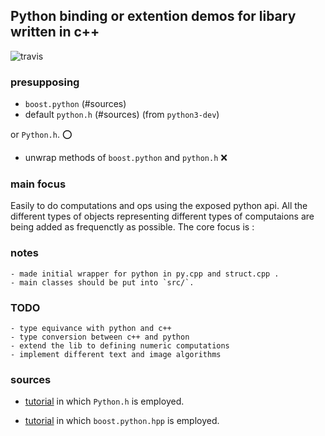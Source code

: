 Python binding or extention demos for libary written in c++
----

![travis](https://travis-ci.org/PatxiofromAlphensign/python-binding.svg?branch=master)

### presupposing

- `boost.python` (#sources)
- default `python.h` (#sources) (from `python3-dev`)

or `Python.h`. :o:
- unwrap methods of `boost.python` and `python.h` :x:

### main focus

Easily to do computations and ops using the exposed python api. All the different types of objects representing different types of computaions are being added as frequenctly as possible. The core focus is :

### notes
    - made initial wrapper for python in py.cpp and struct.cpp .
    - main classes should be put into `src/`.

### TODO 
    - type equivance with python and c++
    - type conversion between c++ and python
    - extend the lib to defining numeric computations
    - implement different text and image algorithms

### sources

- [tutorial](https://docs.python.org/3/extending/extending.html) in which `Python.h` is employed.

- [tutorial](https://www.boost.org/doc/libs/1_70_0/libs/python/doc/html/tutorial/index.html) in which `boost.python.hpp` is employed.
